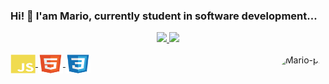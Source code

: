 ### Hi! 👋 I'am Mario, currently student in software development...
<div align="center">
  <a href="https://github.com/Wario-ajs">
  <img height="180em" src="https://github-readme-stats.vercel.app/api?username=Wario-ajs&show_icons=true&theme=github_dark&include_all_commits=true&count_private=true&layout=compact"/>
  <img height="180em" src="https://github-readme-stats.vercel.app/api/top-langs/?username=Wario-ajs&layout=compact&langs_count=7&theme=github_dark"/>
</div>
<div style="display: inline_block"><br>
  <img align="center" alt="Mario-Js" height="30" width="40" src="https://raw.githubusercontent.com/devicons/devicon/master/icons/javascript/javascript-plain.svg">
  <img align="center" alt="Mario-HTML" height="30" width="40" src="https://raw.githubusercontent.com/devicons/devicon/master/icons/html5/html5-original.svg">
  <img align="center" alt="Mario-CSS" height="30" width="40" src="https://raw.githubusercontent.com/devicons/devicon/master/icons/css3/css3-original.svg">
  <img align="right" alt="Mario-pic" height="150" style="border-radius:50px;" src="">
</div>
  
  ##
